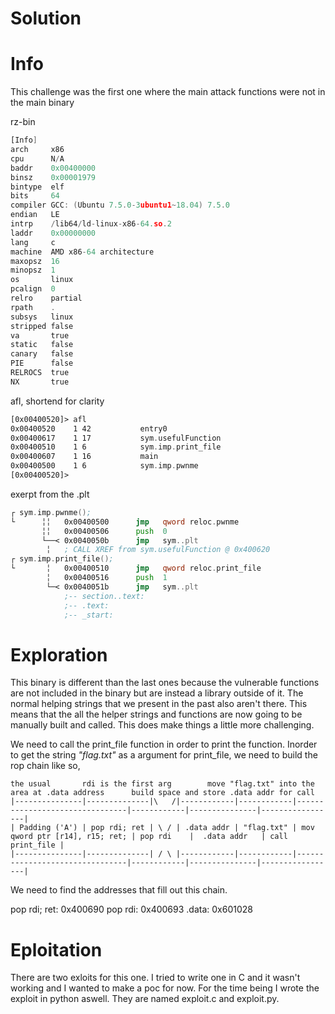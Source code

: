 Solution
========

Info
====

This challenge was the first one where the main attack functions were not in the main binary

rz-bin
```asm
[Info]
arch     x86
cpu      N/A
baddr    0x00400000
binsz    0x00001979
bintype  elf
bits     64
compiler GCC: (Ubuntu 7.5.0-3ubuntu1~18.04) 7.5.0
endian   LE
intrp    /lib64/ld-linux-x86-64.so.2
laddr    0x00000000
lang     c
machine  AMD x86-64 architecture
maxopsz  16
minopsz  1
os       linux
pcalign  0
relro    partial
rpath    .
subsys   linux
stripped false
va       true
static   false
canary   false
PIE      false
RELROCS  true
NX       true
```

afl, shortend for clarity
```asm
[0x00400520]> afl
0x00400520    1 42           entry0
0x00400617    1 17           sym.usefulFunction
0x00400510    1 6            sym.imp.print_file
0x00400607    1 16           main
0x00400500    1 6            sym.imp.pwnme
[0x00400520]>
```

exerpt from the .plt
```asm
┌ sym.imp.pwnme();
└      ╎╎   0x00400500      jmp   qword reloc.pwnme                    ; [0x601018:8]=0x400506
       ╎╎   0x00400506      push  0
       └──< 0x0040050b      jmp   sym..plt
        ╎   ; CALL XREF from sym.usefulFunction @ 0x400620
┌ sym.imp.print_file();
└       ╎   0x00400510      jmp   qword reloc.print_file               ; [0x601020:8]=0x400516
        ╎   0x00400516      push  1                                    ; 1
        └─< 0x0040051b      jmp   sym..plt
            ;-- section..text:
            ;-- .text:
            ;-- _start:
```

Exploration
===========

This binary is different than the last ones because the vulnerable functions are not included in the binary but are instead a library outside of it. 
The normal helping strings that we present in the past also aren't there. 
This means that the all the helper strings and functions are now going to be manually built and called. This does make things a little more challenging.

We need to call the print_file function in order to print the function. Inorder to get the string *"flag.txt"* as a argument for print_file, we need
to build the rop chain like so,

```
the usual       rdi is the first arg        move "flag.txt" into the area at .data address      build space and store .data addr for call
|---------------|--------------|\   /|------------|------------|--------------------------------|------------|---------------|-----------------|
| Padding ('A') | pop rdi; ret | \ / | .data addr | "flag.txt" | mov qword ptr [r14], r15; ret; | pop rdi    |  .data addr   | call print_file | 
|---------------|--------------| / \ |------------|------------|--------------------------------|------------|---------------|-----------------|
```

We need to find the addresses that fill out this chain.

pop rdi; ret: 0x400690
pop rdi: 0x400693
.data: 0x601028

Eploitation
===========

There are two exloits for this one. I tried to write one in C and it wasn't working and I wanted to make a poc for now. For the time being I wrote the exploit in python aswell.
They are named exploit.c and exploit.py.


